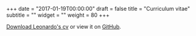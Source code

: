 +++
date = "2017-01-19T00:00:00"
draft = false
title = "Curriculum vitae"
subtitle = ""
widget = ""
weight = 80
+++


[Download Leonardo's cv](http://lcolladotor.github.io/cv/en_CV_lcollado.pdf) or view it on [GitHub](http://lcolladotor.github.io/cv/). 

<!-- <iframe src="http://docs.google.com/viewer?url=http://lcolladotor.github.io/cv/en_CV_lcollado.pdf&embedded=true" width="100%" height="780" style="border: none;"></iframe> -->
